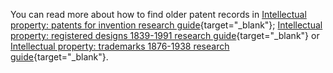 You can read more about how to find older patent records in [Intellectual property: patents for invention research guide](https://www.nationalarchives.gov.uk/help-with-your-research/research-guides/patents-of-invention/){target="\_blank"}; [Intellectual property: registered designs 1839-1991 research guide](https://www.nationalarchives.gov.uk/help-with-your-research/research-guides/registered-designs-1839-1991/){target="\_blank"} or [Intellectual property: trademarks 1876-1938 research guide](https://www.nationalarchives.gov.uk/help-with-your-research/research-guides/trade-marks/){target="\_blank"}.

